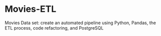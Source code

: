 # Movies-ETL
Movies Data set: create an automated pipeline using Python, Pandas, the ETL process, code refactoring, and PostgreSQL
